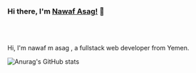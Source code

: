 ### Hi there, I'm [Nawaf Asag!](https://github.com/nawaf-m-asag) 👋



<br />
<br />

Hi, I'm nawaf m asag , a  fullstack web developer from Yemen.


![Anurag's GitHub stats](https://github-readme-stats.vercel.app/api?username=anuraghazra&show_icons=true&theme=radical)


